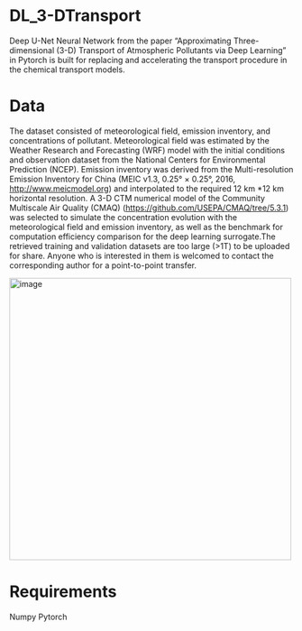 # DL_3-DTransport
Deep U-Net Neural Network from the paper “Approximating Three-dimensional (3-D) Transport of Atmospheric Pollutants via Deep Learning” in Pytorch is built for replacing and accelerating the transport procedure in the chemical transport models.


# Data
The dataset consisted of meteorological field, emission inventory, and concentrations of pollutant. Meteorological field was estimated by the Weather Research and Forecasting (WRF) model with the initial conditions and observation dataset from the National Centers for Environmental Prediction (NCEP). Emission inventory was derived from the Multi-resolution Emission Inventory for China (MEIC v1.3, 0.25° × 0.25°, 2016, http://www.meicmodel.org) and interpolated to the required 12 km *12 km horizontal resolution. A 3-D CTM numerical model of the Community Multiscale Air Quality (CMAQ) (https://github.com/USEPA/CMAQ/tree/5.3.1) was selected to simulate the concentration evolution with the meteorological field and emission inventory, as well as the benchmark for computation efficiency comparison for the deep learning surrogate.The retrieved training and validation datasets are too large (>1T) to be uploaded for share. Anyone who is interested in them is welcomed to contact the corresponding author for a point-to-point transfer.


<img width="500" alt="image" src="https://user-images.githubusercontent.com/44837025/158928059-dc5264e8-beb6-4615-8505-85dbe23eef96.png">



# Requirements
Numpy
Pytorch
